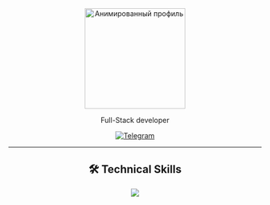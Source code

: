 <div align="center">
<img src="https://i.imgur.com/4ZjUIMB.gif" alt="Анимированный профиль" width="200"/>
<p>Full-Stack developer</p>

  <a href="https://t.me/denis_20_07" target="_blank">
    <img src="https://img.shields.io/badge/Telegram-2CA5E0?style=for-the-badge&logo=telegram&logoColor=white" alt="Telegram"/>
  </a>



---

## 🛠 Technical Skills
<p>
  <a href="https://skillicons.dev">
    <img src="https://skillicons.dev/icons?i=dotnet,unity,cs,js,python,html,php,react,angular,azure,css,bootstrap,docker"/>
  </a>
</p>
</div>
